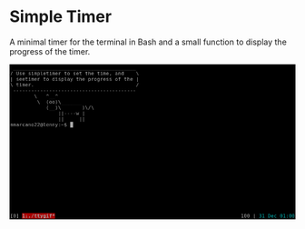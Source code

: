 # Simple Timer

A minimal timer for the terminal in Bash and a small function to display the progress of the timer. 

![Alt Text](https://github.com/manuelmarcano22/simpletimer/blob/master/simpletimer.gif)
